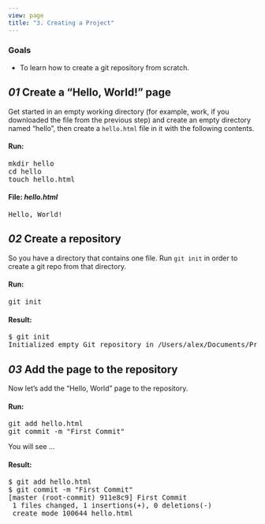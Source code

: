```yaml
---
view: page
title: "3. Creating a Project"
---
```


<h3>Goals</h3>

<ul><li>To learn how to create a git repository from scratch.</li></ul>

<h2><em>01</em> Create a “Hello, World!” page</h2>

<p>Get started in an empty working directory (for example, work, if you downloaded the file from the previous step) and create an empty directory named “hello”, then create a <code>hello.html</code> file in it with the following contents.</p>

<h4 class="h4-pre">Run:</h4>

<pre class="instructions">mkdir hello
cd hello
touch hello.html</pre>

<h4 class="h4-pre">File: <em>hello.html</em></h4>

<pre class="file">Hello, World!</pre>

<h2><em>02</em> Create a repository</h2>

<p>So you have a directory that contains one file. Run <code>git init</code> in order to create a git repo from that directory.</p>

<h4 class="h4-pre">Run:</h4>

<pre class="instructions">git init</pre>

<h4 class="h4-pre">Result:</h4>

<pre class="sample">$ git init
Initialized empty Git repository in /Users/alex/Documents/Presentations/githowto/auto/hello/.git/
</pre>

<h2><em>03</em> Add the page to the repository</h2>

<p>Now let&#8217;s add the “Hello, World” page to the repository.</p>

<h4 class="h4-pre">Run:</h4>

<pre class="instructions">git add hello.html
git commit -m "First Commit"</pre>

<p>You will see &#8230;</p>

<h4 class="h4-pre">Result:</h4>

<pre class="sample">$ git add hello.html
$ git commit -m "First Commit"
[master (root-commit) 911e8c9] First Commit
 1 files changed, 1 insertions(+), 0 deletions(-)
 create mode 100644 hello.html</pre>
